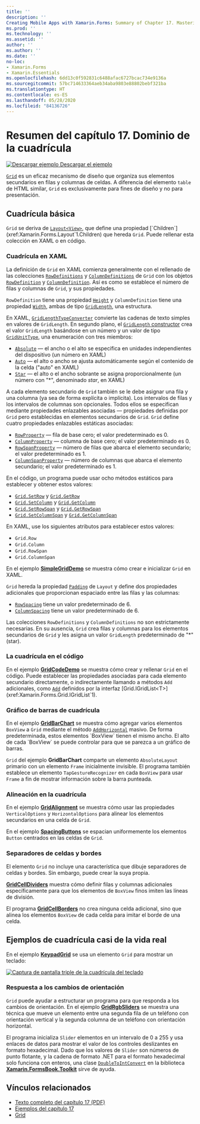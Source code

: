 ```yaml
---
title: ''
description: ''
Creating Mobile Apps with Xamarin.Forms: Summary of Chapter 17. Mastering the Grid''
ms.prod: ''
ms.technology: ''
ms.assetid: ''
author: ''
ms.author: ''
ms.date: ''
no-loc:
- Xamarin.Forms
- Xamarin.Essentials
ms.openlocfilehash: 6dd13c0f592831c6488afac6727bcac734e9136a
ms.sourcegitcommit: 57bc714633364aeb34aba9803e88802bebf321ba
ms.translationtype: HT
ms.contentlocale: es-ES
ms.lasthandoff: 05/28/2020
ms.locfileid: "84136726"
---
```

# <a name="summary-of-chapter-17-mastering-the-grid"></a>Resumen del capítulo 17. Dominio de la cuadrícula

[![Descargar ejemplo](~/media/shared/download.png) Descargar el ejemplo](https://github.com/xamarin/xamarin-forms-book-samples/tree/master/Chapter17)

[`Grid`](xref:Xamarin.Forms.Grid) es un eficaz mecanismo de diseño que organiza sus elementos secundarios en filas y columnas de celdas. A diferencia del elemento `table` de HTML similar, `Grid` es exclusivamente para fines de diseño y no para presentación.

## <a name="the-basic-grid"></a>Cuadrícula básica

`Grid` se deriva de [`Layout<View>`](xref:Xamarin.Forms.Layout`1), que define una propiedad [`Children`](xref:Xamarin.Forms.Layout`1.Children) que hereda `Grid`. Puede rellenar esta colección en XAML o en código.

### <a name="the-grid-in-xaml"></a>Cuadrícula en XAML

La definición de `Grid` en XAML comienza generalmente con el rellenado de las colecciones [`RowDefinitions`](xref:Xamarin.Forms.Grid.RowDefinitions) y [`ColumnDefinitions`](xref:Xamarin.Forms.Grid.ColumnDefinitions) de `Grid` con los objetos [`RowDefinition`](xref:Xamarin.Forms.RowDefinition) y [`ColumnDefinition`](xref:Xamarin.Forms.ColumnDefinition). Así es como se establece el número de filas y columnas de `Grid`, y sus propiedades.

`RowDefinition` tiene una propiedad [`Height`](xref:Xamarin.Forms.RowDefinition.Height) y `ColumnDefinition` tiene una propiedad [`Width`](xref:Xamarin.Forms.ColumnDefinition.Width), ambas de tipo [`GridLength`](xref:Xamarin.Forms.GridLength), una estructura.

En XAML, [`GridLengthTypeConverter`](xref:Xamarin.Forms.GridLengthTypeConverter) convierte las cadenas de texto simples en valores de `GridLength`. En segundo plano, el [`GridLength` constructor](xref:Xamarin.Forms.GridLength.%23ctor(System.Double,Xamarin.Forms.GridUnitType)) crea el valor `GridLength` basándose en un número y un valor de tipo [`GridUnitType`](xref:Xamarin.Forms.GridUnitType), una enumeración con tres miembros:

- [`Absolute`](xref:Xamarin.Forms.GridUnitType.Absolute) &mdash; el ancho o el alto se especifica en unidades independientes del dispositivo (un número en XAML)
- [`Auto`](xref:Xamarin.Forms.GridUnitType.Auto) &mdash; el alto o ancho se ajusta automáticamente según el contenido de la celda ("auto" en XAML)
- [`Star`](xref:Xamarin.Forms.GridUnitType.Star) &mdash; el alto o el ancho sobrante se asigna proporcionalmente (un número con "\*", denominado *star*, en XAML)

A cada elemento secundario de `Grid` también se le debe asignar una fila y una columna (ya sea de forma explícita o implícita). Los intervalos de filas y los intervalos de columnas son opcionales. Todos ellos se especifican mediante propiedades enlazables asociadas &mdash; propiedades definidas por `Grid` pero establecidas en elementos secundarios de `Grid`. `Grid` define cuatro propiedades enlazables estáticas asociadas:

- [`RowProperty`](xref:Xamarin.Forms.Grid.RowProperty) &mdash; fila de base cero; el valor predeterminado es 0.
- [`ColumnProperty`](xref:Xamarin.Forms.Grid.ColumnProperty) &mdash; columna de base cero; el valor predeterminado es 0.
- [`RowSpanProperty`](xref:Xamarin.Forms.Grid.RowSpanProperty) &mdash; número de filas que abarca el elemento secundario; el valor predeterminado es 1.
- [`ColumnSpanProperty`](xref:Xamarin.Forms.Grid.ColumnSpanProperty) &mdash; número de columnas que abarca el elemento secundario; el valor predeterminado es 1.

En el código, un programa puede usar ocho métodos estáticos para establecer y obtener estos valores:

- [`Grid.SetRow`](xref:Xamarin.Forms.Grid.SetRow(Xamarin.Forms.BindableObject,System.Int32)) y [`Grid.GetRow`](xref:Xamarin.Forms.Grid.GetRow(Xamarin.Forms.BindableObject))
- [`Grid.SetColumn`](xref:Xamarin.Forms.Grid.SetColumn(Xamarin.Forms.BindableObject,System.Int32)) y [`Grid.GetColumn`](xref:Xamarin.Forms.Grid.GetColumn(Xamarin.Forms.BindableObject))
- [`Grid.SetRowSpan`](xref:Xamarin.Forms.Grid.SetRowSpan(Xamarin.Forms.BindableObject,System.Int32)) y [`Grid.GetRowSpan`](xref:Xamarin.Forms.Grid.GetRowSpan(Xamarin.Forms.BindableObject))
- [`Grid.SetColumnSpan`](xref:Xamarin.Forms.Grid.SetColumnSpan(Xamarin.Forms.BindableObject,System.Int32)) y [`Grid.GetColumnSpan`](xref:Xamarin.Forms.Grid.GetColumnSpan(Xamarin.Forms.BindableObject))

En XAML, use los siguientes atributos para establecer estos valores:

- `Grid.Row`
- `Grid.Column`
- `Grid.RowSpan`
- `Grid.ColumnSpan`

En el ejemplo [**SimpleGridDemo**](https://github.com/xamarin/xamarin-forms-book-samples/tree/master/Chapter17/SimpleGridDemo) se muestra cómo crear e inicializar `Grid` en XAML.

`Grid` hereda la propiedad [`Padding`](xref:Xamarin.Forms.Layout.Padding) de `Layout` y define dos propiedades adicionales que proporcionan espaciado entre las filas y las columnas:

- [`RowSpacing`](xref:Xamarin.Forms.Grid.RowSpacing) tiene un valor predeterminado de 6.
- [`ColumnSpacing`](xref:Xamarin.Forms.Grid.ColumnSpacing) tiene un valor predeterminado de 6.

Las colecciones `RowDefinitions` y `ColumnDefinitions` no son estrictamente necesarias. En su ausencia, `Grid` crea filas y columnas para los elementos secundarios de `Grid` y les asigna un valor `GridLength` predeterminado de "\*" (star).

### <a name="the-grid-in-code"></a>La cuadrícula en el código

En el ejemplo [**GridCodeDemo**](https://github.com/xamarin/xamarin-forms-book-samples/tree/master/Chapter17/GridCodeDemo) se muestra cómo crear y rellenar `Grid` en el código. Puede establecer las propiedades asociadas para cada elemento secundario directamente, o indirectamente llamando a métodos `Add` adicionales, como [`Add`](xref:Xamarin.Forms.Grid.IGridList`1.Add*) definidos por la interfaz [Grid.IGridList<T>](xref:Xamarin.Forms.Grid.IGridList`1).

### <a name="the-grid-bar-chart"></a>Gráfico de barras de cuadrícula

En el ejemplo [**GridBarChart**](https://github.com/xamarin/xamarin-forms-book-samples/tree/master/Chapter17/GridBarChart) se muestra cómo agregar varios elementos `BoxView` a `Grid` mediante el método [`AddHorizontal`](xref:Xamarin.Forms.Grid.IGridList`1.AddHorizontal*) masivo. De forma predeterminada, estos elementos `BoxView` tienen el mismo ancho. El alto de cada `BoxView` se puede controlar para que se parezca a un gráfico de barras.

`Grid` del ejemplo **GridBarChart** comparte un elemento `AbsoluteLayout` primario con un elemento `Frame` inicialmente invisible. El programa también establece un elemento `TapGestureRecognizer` en cada `BoxView` para usar `Frame` a fin de mostrar información sobre la barra punteada.

### <a name="alignment-in-the-grid"></a>Alineación en la cuadrícula

En el ejemplo [**GridAlignment**](https://github.com/xamarin/xamarin-forms-book-samples/tree/master/Chapter17/GridAlignment) se muestra cómo usar las propiedades `VerticalOptions` y `HorizontalOptions` para alinear los elementos secundarios en una celda de `Grid`.

En el ejemplo [**SpacingButtons**](https://github.com/xamarin/xamarin-forms-book-samples/tree/master/Chapter17/SpacingButtons) se espacian uniformemente los elementos `Button` centrados en las celdas de `Grid`.

### <a name="cell-dividers-and-borders"></a>Separadores de celdas y bordes

El elemento `Grid` no incluye una característica que dibuje separadores de celdas y bordes. Sin embargo, puede crear la suya propia.

[**GridCellDividers**](https://github.com/xamarin/xamarin-forms-book-samples/tree/master/Chapter17/GridCellDividers) muestra cómo definir filas y columnas adicionales específicamente para que los elementos de `BoxView` finos imiten las líneas de división.

El programa [**GridCellBorders**](https://github.com/xamarin/xamarin-forms-book-samples/tree/master/Chapter17/GridCellBorders) no crea ninguna celda adicional, sino que alinea los elementos `BoxView` de cada celda para imitar el borde de una celda.

## <a name="almost-real-life-grid-examples"></a>Ejemplos de cuadrícula casi de la vida real

En el ejemplo [**KeypadGrid**](https://github.com/xamarin/xamarin-forms-book-samples/tree/master/Chapter17/KeypadGrid) se usa un elemento `Grid` para mostrar un teclado:

[![Captura de pantalla triple de la cuadrícula del teclado](images/ch17fg12-small.png "Cuadrícula del teclado")](images/ch17fg12-large.png#lightbox "Cuadrícula del teclado")

### <a name="responding-to-orientation-changes"></a>Respuesta a los cambios de orientación

`Grid` puede ayudar a estructurar un programa para que responda a los cambios de orientación. En el ejemplo [**GridRgbSliders**](https://github.com/xamarin/xamarin-forms-book-samples/tree/master/Chapter17/GridRgbSliders) se muestra una técnica que mueve un elemento entre una segunda fila de un teléfono con orientación vertical y la segunda columna de un teléfono con orientación horizontal.

El programa inicializa `Slider` elementos en un intervalo de 0 a 255 y usa enlaces de datos para mostrar el valor de los controles deslizantes en formato hexadecimal. Dado que los valores de `Slider` son números de punto flotante, y la cadena de formato .NET para el formato hexadecimal solo funciona con enteros, una clase [`DoubleToIntConvert`](https://github.com/xamarin/xamarin-forms-book-samples/blob/master/Libraries/Xamarin.FormsBook.Toolkit/Xamarin.FormsBook.Toolkit/DoubleToIntConverter.cs) en la biblioteca [**Xamarin.FormsBook.Toolkit**](https://github.com/xamarin/xamarin-forms-book-samples/tree/master/Libraries/Xamarin.FormsBook.Toolkit) sirve de ayuda.

## <a name="related-links"></a>Vínculos relacionados

- [Texto completo del capítulo 17 (PDF)](https://download.xamarin.com/developer/xamarin-forms-book/XamarinFormsBook-Ch17-Apr2016.pdf)
- [Ejemplos del capítulo 17](https://github.com/xamarin/xamarin-forms-book-samples/tree/master/Chapter17)
- [Grid](~/xamarin-forms/user-interface/layouts/grid.md)
